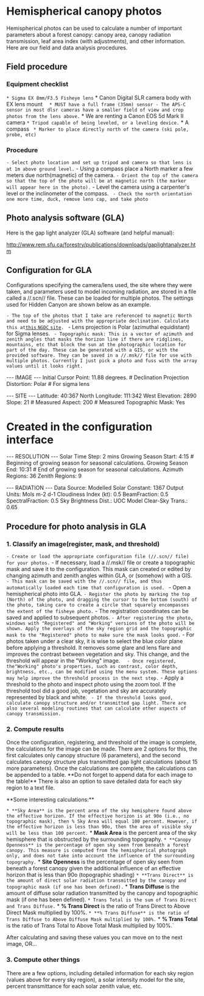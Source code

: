 # Hemispherical canopy photos

Hemispherical photos can be used to calculate a number of important
parameters about a forest canopy: canopy area, canopy radiation
transmission, leaf area index (with adjustments), and other information.
Here are our field and data analysis procedures.

## Field procedure

### Equipment checklist

` * Sigma EX 8mm/F3.5 Fisheye lens
` * Canon Digital SLR camera body with EX lens mount
`   * MUST have a full frame (35mm) sensor - The APS-C sensor in most dlsr cameras have a smaller field of view and crop photos from the lens above.
`   * We are renting a Canon EOS 5d Mark II camera
` * Tripod capable of being leveled, or a leveling device.
` * A compass
` * Marker to place directly north of the camera (ski pole, probe, etc)`

### Procedure

` - Select photo location and set up tripod and camera so that lens is at 1m above ground level.
` - Using a compass place a North marker a few meters due north(magnetic) of the camera.
` - Orient the top of the camera so that the top of the photo will be at magnetic north (the marker will appear here in the photo).
` - Level the camera using a carpenter's level or the inclinometer of the compass.
` - Check the north orientation one more time, duck, remove lens cap, and take photo`

## Photo analysis software (GLA)

Here is the gap light analyzer (GLA) software (and helpful manual):

<http://www.rem.sfu.ca/forestry/publications/downloads/gaplightanalyzer.htm>

## Configuration for GLA

Configurations specifying the camera/lens used, the site where they were
taken, and parameters used to model incoming radiation, are stored in a
file called a //.scn// file. These can be loaded for multiple photos.
The settings used for Hidden Canyon are shown below as an example.

` - The top of the photos that I take are referenced to magnetic North and need to be adjusted with the appropriate declination. Calculate this at `[`this`
`NGDC`
`site`](http://www.ngdc.noaa.gov/geomag-web/#declination)`.
` - Lens projection is Polar (azimuthal equidistant) for Sigma lenses.
` - Topographic mask: This is a vector of azimuth and zenith angles that masks the horizon line if there are ridglines, mountains, etc that block the sun at the photographic location for part of the day. These can be generated with a GIS, or with the provided software. They can be saved in a //.msk// file for use with multiple photos. Currently I just pick a photo and fuss with the array values until it looks right.`

<file> --- IMAGE --- Initial Cursor Point: 11.88 degrees. # Declination
Projection Distortion: Polar # For sigma lens

--- SITE --- Latitude: 40:367 North Longitude: 111:342 West Elevation:
2890 Slope: 21 # Measured Aspect: 200 # Measured Topographic Mask: Yes
# Created in the configuration interface

--- RESOLUTION --- Solar Time Step: 2 mins Growing Season Start: 4:15 #
Beginning of growing season for seasonal calculations. Growing Season
End: 10:31 # End of growing season for seasonal calculations. Azimuth
Regions: 36 Zenith Regions: 9

--- RADIATION --- Data Source: Modelled Solar Constant: 1367 Output
Units: Mols m-2 d-1 Cloudiness Index (kt): 0.5 BeamFraction: 0.5
SpectralFraction: 0.5 Sky Brightness Dist.: UOC Model Clear-Sky Trans.:
0.65 </file>

## Procedure for photo analysis in GLA

### 1. Classify an image(register, mask, and threshold)

` - Create or load the appropriate configuration file (//.scn// file) for your photos.
` - If necessary, load a //.msk// file or create a topographic mask and save it to the configuration. This mask can created or edited by changing azimuth and zenith angles within GLA, or (somehow) with a GIS.
`   - This mask can be saved with the //.scn// file, and thus automatically loaded each time that configuration is used. 
` - Open a hemispherical photo into GLA.
` - Register the photo by marking the top (North) of the photo, and dragging the cursor to the bottom (south) of the photo, taking care to create a circle that squarely encompasses the extent of the fisheye photo.
`   - The registration coordinates can be saved and applied to subsequent photos.
` - After registering the photo, windows with "Registered" and "Working" versions of the photo will be shown. Apply the overlays of the sky region grid and the topographic mask to the "Registered" photo to make sure the mask looks good.
` - For photos taken under a clear sky, it is wise to select the blue color plane before applying a threshold. It removes some glare and lens flare and improves the contrast between vegetation and sky. This change, and the threshold will appear in the "Working" image.
`   - Once registered, the"Working" photo's properties, such as contrast, color depth, brightness, etc., can be modified using the menu system. These options may help improve the threshold process in the next step.
` - Apply a threshold to the photo and inspect photo using the zoom tool. If the threshold tool did a good job, vegetation and sky are accurately represented by black and white.
` - If the threshold looks good, calculate canopy structure and/or transmitted gap light. There are also several modeling routines that can calculate other aspects of canopy transmission.`

### 2. Compute results

Once the configuration, registering, and threshold of the image is
complete, the calculations for the image can be made. There are 2
options for this, the first calculates only canopy structure (6
parameters), and the second calculates canopy structure plus transmitted
gap light calculations (about 15 more parameters). Once the calculations
are complete, the calculations can be appended to a table. \*\*Do not
forget to append data for each image to the table!\*\* There is also an
option to save detailed data for each sky region to a text file.

 **Some interesting calculations:\*\*

` * **Sky Area** is the percent area of the sky hemisphere found above the effective horizon. If the effective horizon is at 90o (i.e., no topographic mask), then % Sky Area will equal 100 percent. However, if the effective horizon is less than 90o, then the area of visible sky will be less than 100 percent.
` * **Mask Area** is the percent area of the sky hemisphere that is obstructed by the surrounding topography.
` * **Canopy Openness** is the percentage of open sky seen from beneath a forest canopy. This measure is computed from the hemispherical photograph only, and does not take into account the influence of the surrounding topography.
` * **Site Openness** is the percentage of open sky seen from beneath a forest canopy given the additional influence of an effective horizon that is less than 90o (topographic shading)
` * **Trans Direct** is the amount of direct solar radiation transmitted by the canopy and topographic mask (if one has been defined).
` * **Trans Diffuse** is the amount of diffuse solar radiation transmitted by the canopy and topographic mask (if one has been defined).
` * Trans Total is the sum of Trans Direct and Trans Diffuse.
` * **% Trans Direct** is the ratio of Trans Direct to Above Direct Mask multiplied by 100%.
` * **% Trans Diffuse** is the ratio of Trans Diffuse to Above Diffuse Mask multiplied by 100%.
` * **% Trans Total** is the ratio of Trans Total to Above Total Mask multiplied by 100%.`

After calculating and saving these values you can move on to the next
image, OR...

### 3. Compute other things

There are a few options, including detailed information for each sky
region (values above for every sky region), a solar intensity model for
the site, percent transmittance for each solar zenith value, etc.
